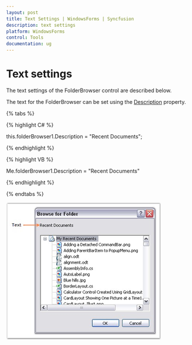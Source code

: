 ```yaml
---
layout: post
title: Text Settings | WindowsForms | Syncfusion
description: text settings
platform: WindowsForms
control: Tools
documentation: ug
---
```


# Text settings

The text settings of the FolderBrowser control are described below.

The text for the FolderBrowser can be set using the [Description](https://help.syncfusion.com/cr/windowsforms/Syncfusion.Shared.Base~Syncfusion.Windows.Forms.FolderBrowser~Description.html) property.

{% tabs %}

{% highlight C# %}



this.folderBrowser1.Description = "Recent Documents";

{% endhighlight %}

{% highlight VB %}



Me.folderBrowser1.Description = "Recent Documents"

{% endhighlight %}

{% endtabs %}

![Text settings](Overview_images/Overview_img412.jpeg)
